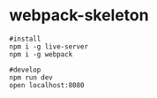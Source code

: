 # webpack-skeleton
```
#install
npm i -g live-server
npm i -g webpack

#develop
npm run dev
open localhost:8080
```
